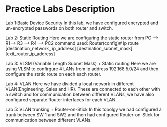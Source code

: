 # Practice Labs Description
Lab 1:Basic Device Security
      In this lab, we have configured encrypted and un-encrypted passwords on both router and switch.

Lab 2: Static Routing
       Here we are configuring the static router from PC --> R1--> R3 --> R4 --> PC2
       command used:
        Router(config)# ip route [destination_network_ ip_address] [destination_subnet_mask]  [exit_router_ip_address]

Lab 3: VLSM (Variable Length Subnet Mask) + Static routing
       Here we are using VLSM to confirgure 4 LANs from ip address 192.168.5.0/24 and then configure the static route on each each router.

Lab 4: VLAN 
       Here we have divided a local network in different VLAN(Engineering, Sales and HR). These are connected to each other with a switch and for communication between different VLANs, we have also 
       configured separate Router interfaces for each VLAN.

Lab 5:  VLAN trunking + Router-on-Stick
        In this topolgy we had configured a trunk between SW 1 and SW2 and then had configured Router-on-Stick for communication between different VLANs.
